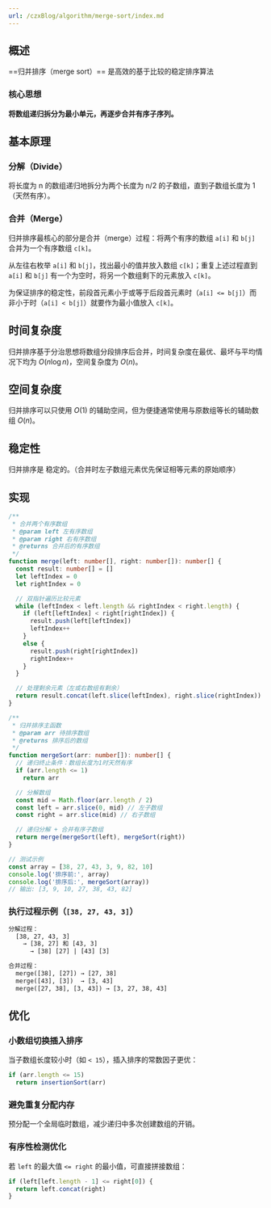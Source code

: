 ```yaml
---
url: /czxBlog/algorithm/merge-sort/index.md
---
```

## 概述

\==归并排序（merge sort）== 是高效的基于比较的稳定排序算法

### 核心思想

**将数组递归拆分为最小单元，再逐步合并有序子序列。**

## 基本原理

### 分解（Divide）

将长度为 n 的数组递归地拆分为两个长度为 n/2 的子数组，直到子数组长度为 1（天然有序）。

### 合并（Merge）

归并排序最核心的部分是合并（merge）过程：将两个有序的数组 `a[i]` 和 `b[j]` 合并为一个有序数组 `c[k]`。

从左往右枚举 `a[i]` 和 `b[j]`，找出最小的值并放入数组 `c[k]`；重复上述过程直到 `a[i]` 和 `b[j]` 有一个为空时，将另一个数组剩下的元素放入 `c[k]`。

为保证排序的稳定性，前段首元素小于或等于后段首元素时（`a[i] <= b[j]`）而非小于时（`a[i] < b[j]`）就要作为最小值放入 `c[k]`。

## 时间复杂度

归并排序基于分治思想将数组分段排序后合并，时间复杂度在最优、最坏与平均情况下均为 $O(n \log n)$，空间复杂度为 $O(n)$。

## 空间复杂度

归并排序可以只使用 $O(1)$ 的辅助空间，但为便捷通常使用与原数组等长的辅助数组 $O(n)$。

## 稳定性

归并排序是 稳定的。（合并时左子数组元素优先保证相等元素的原始顺序）

## 实现

```ts
/**
 * 合并两个有序数组
 * @param left 左有序数组
 * @param right 右有序数组
 * @returns 合并后的有序数组
 */
function merge(left: number[], right: number[]): number[] {
  const result: number[] = []
  let leftIndex = 0
  let rightIndex = 0

  // 双指针遍历比较元素
  while (leftIndex < left.length && rightIndex < right.length) {
    if (left[leftIndex] < right[rightIndex]) {
      result.push(left[leftIndex])
      leftIndex++
    }
    else {
      result.push(right[rightIndex])
      rightIndex++
    }
  }

  // 处理剩余元素（左或右数组有剩余）
  return result.concat(left.slice(leftIndex), right.slice(rightIndex))
}

/**
 * 归并排序主函数
 * @param arr 待排序数组
 * @returns 排序后的数组
 */
function mergeSort(arr: number[]): number[] {
  // 递归终止条件：数组长度为1时天然有序
  if (arr.length <= 1)
    return arr

  // 分解数组
  const mid = Math.floor(arr.length / 2)
  const left = arr.slice(0, mid) // 左子数组
  const right = arr.slice(mid) // 右子数组

  // 递归分解 + 合并有序子数组
  return merge(mergeSort(left), mergeSort(right))
}

// 测试示例
const array = [38, 27, 43, 3, 9, 82, 10]
console.log('排序前:', array)
console.log('排序后:', mergeSort(array))
// 输出: [3, 9, 10, 27, 38, 43, 82]
```

### 执行过程示例（`[38, 27, 43, 3]`）

```txt
分解过程：
  [38, 27, 43, 3]
    → [38, 27] 和 [43, 3]
      → [38] [27] | [43] [3]

合并过程：
  merge([38], [27]) → [27, 38]
  merge([43], [3])  → [3, 43]
  merge([27, 38], [3, 43]) → [3, 27, 38, 43]
```

## 优化

### 小数组切换插入排序

当子数组长度较小时（如 `< 15`），插入排序的常数因子更优：

```ts
if (arr.length <= 15)
  return insertionSort(arr)
```

### 避免重复分配内存

预分配一个全局临时数组，减少递归中多次创建数组的开销。

### 有序性检测优化

若 `left` 的最大值 `<= right` 的最小值，可直接拼接数组：

```ts
if (left[left.length - 1] <= right[0]) {
  return left.concat(right)
}
```
